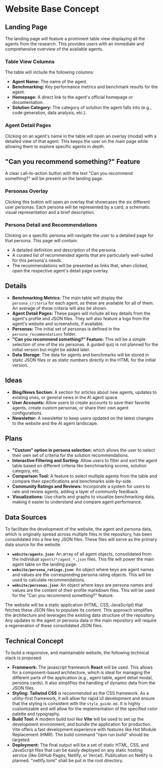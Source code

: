 # Website Base Concept

## Landing Page

The landing page will feature a prominent table view displaying all the agents from the research. This provides users with an immediate and comprehensive overview of the available agents.

### Table View Columns

The table will include the following columns:

- **Agent Name:** The name of the agent.
- **Benchmarking:** Key performance metrics and benchmark results for the agent.
- **Homepage:** A direct link to the agent's official homepage or documentation.
- **Solution Category:** The category of solution the agent falls into (e.g., code generation, data analysis, etc.).

### Agent Detail Pages

Clicking on an agent's name in the table will open an overlay (modal) with a detailed view of that agent. This keeps the user on the main page while allowing them to explore specific agents in depth.

## "Can you recommend something?" Feature

A clear call-to-action button with the text "Can you recommend something?" will be present on the landing page.

### Personas Overlay

Clicking this button will open an overlay that showcases the six different user personas. Each persona will be represented by a card, a schematic visual representation and a brief description.

### Persona Detail and Recommendations

Clicking on a specific persona will navigate the user to a detailed page for that persona. This page will contain:

- A detailed definition and description of the persona.
- A curated list of recommended agents that are particularly well-suited for this persona's needs.
- The recommendations will be presented as links that, when clicked, open the respective agent's detail page overlay.

## Details

- **Benchmarking Metrics:** The main table will display the `persona_criteria` for each agent, as these are available for all of them. An average of these criteria will also be shown.
- **Agent Detail Pages:** These pages will include all key details from the agent's profile and JSON files. They will also feature a logo from the agent's website and screenshots, if available.
- **Personas:** The initial set of personas is defined in the `persona_recommendations` folder.
- **"Can you recommend something?" Feature:** This will be a simple selection of one of the six personas. A guided quiz is not planned for the initial version but might be added later.
- **Data Storage:** The data for agents and benchmarks will be stored in static JSON files or as static numbers directly in the HTML for the initial version.

## Ideas

- **Blog/News Section:** A section for articles about new agents, updates to existing ones, or general news in the AI agent space.
- **User Accounts:** Allow users to create accounts to save their favorite agents, create custom personas, or share their own agent configurations.
- **Newsletter:** A newsletter to keep users updated on the latest changes to the website and the AI agent landscape.

## Plans
- **"Custom" option in persona selection:** which allows the user to select their own set of criteria for the solution recommendations.
- **Interactive Filtering and Sorting:** Allow users to filter and sort the agent table based on different criteria like benchmarking scores, solution category, etc.
- **Comparison Tool:** A feature to select multiple agents from the table and compare their specifications and benchmarks side-by-side.
- **Community Ratings and Reviews:** Incorporate a system for users to rate and review agents, adding a layer of community feedback.
- **Visualizations:** Use charts and graphs to visualize benchmarking data, making it easier to understand and compare agent performance.

## Data Sources

To facilitate the development of the website, the agent and persona data, which is originally spread across multiple files in the repository, has been consolidated into a few key JSON files. These files will serve as the primary data source for the website.

- **`website/agents.json`**: An array of all agent objects, consolidated from the individual `agents/*/agent_*.json` files. This file will power the main agent table on the landing page.
- **`website/persona_ratings.json`**: An object where keys are agent names and values are the corresponding persona rating objects. This will be used to calculate recommendations.
- **`website/personas.json`**: An object where keys are persona names and values are the content of their profile markdown files. This will be used for the "Can you recommend something?" feature.

The website will be a static application (HTML, CSS, JavaScript) that fetches these JSON files to populate its content. This approach simplifies the architecture and leverages the existing data structure of the repository. Any updates to the agent or persona data in the main repository will require a regeneration of these consolidated JSON files.

## Technical Concept

To build a responsive, and maintainable website, the following technical stack is proposed:

- **Framework:** The javascript framework **React** will be used. This allows for a component-based architecture, which is ideal for managing the different parts of the application (e.g., agent table, agent detail modal, persona cards). It also simplifies the handling of dynamic data from the JSON files.
- **Styling:** **Tailwind CSS** is recommended as the CSS framework. As a utility-first framework, it will allow for rapid UI development and ensure that the styling is consistent with the `style_guide.md`. It is highly customizable and will allow for the implementation of the specified color palette and typography.
- **Build Tool:** A modern build tool like **Vite** will be used to set up the development environment, and bundle the application for production. Vite offers a fast development experience with features like Hot Module Replacement (HMR). The build command "npm run build" should be targeted.
- **Deployment:** The final output will be a set of static HTML, CSS, and JavaScript files that can be easily deployed on any static hosting service (like GitHub Pages, Netlify, or Vercel). Publication on Netlify is planned. "netlify.toml" shall be put in the root directory.
